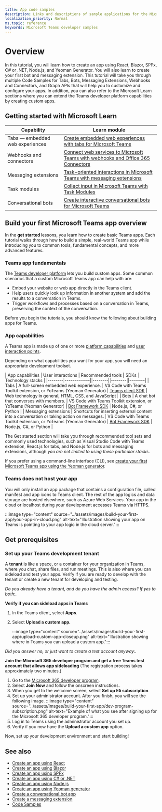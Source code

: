 ```yaml
---
title: App code samples
description: Links and descriptions of sample applications for the Microsoft Teams developer platform
localization_priority: Normal
ms.topic: reference
keywords: Microsoft Teams developer samples
---
```

# Overview

In this tutorial, you will learn how to create an app using React, Blazor, SPFx, C# or .NET, Node.js, and Yeoman Generator. You will also learn to create your first bot and messaging extension. This tutorial will take you through multiple Code Samples for Tabs, Bots, Messaging Extensions, Webhooks and Connectors, and Graph APIs that will help you to customize and configure your apps. In addition, you can also refer to the Microsoft Learn sections where you can extend the Teams developer platform capabilities by creating custom apps.  

## Getting started with Microsoft Learn

| **Capability**| **Learn module**|
|--------|-------------|
| Tabs  — embedded web experiences  |  [Create embedded web experiences with tabs for Microsoft Teams](/learn/modules/embedded-web-experiences/) |
| Webhooks and connectors  |  [Connect web services to Microsoft Teams with webhooks and Office 365 Connectors](/learn/modules/msteams-webhooks-connectors/) |
|Messaging extensions  | [Task-oriented interactions in Microsoft Teams with messaging extensions](/learn/modules/msteams-messaging-extensions/)  |
| Task modules |  [Collect input in Microsoft Teams with Task Modules](/learn/modules/msteams-task-modules/) |
| Conversational bots  | [Create interactive conversational bots for Microsoft Teams](/learn/modules/msteams-conversation-bots/)  |

## Build your first Microsoft Teams app overview

In the **get started** lessons, you learn how to create basic Teams apps. Each tutorial walks through how to build a simple, real-world Teams app while introducing you to common tools, fundamental concepts, and more advanced features.

### Teams app fundamentals

The [Teams developer platform](../overview.md) lets you build custom apps. Some common scenarios that a custom Microsoft Teams app can help with are:

* Embed your website or web app directly in the Teams client.
* Help users quickly look up information in another system and add the results to a conversation in Teams.
* Trigger workflows and processes based on a conversation in Teams, preserving the context of the conversation.

Before you begin the tutorials, you should know the following about building apps for Teams.

### App capabilities

A Teams app is made up of one or more [platform capabilities](../concepts/capabilities-overview.md) and [user interaction points](../concepts/extensibility-points.md).

Depending on what capabilities you want for your app, you will need an appropriate development toolset.

| App capabilities | User interactions | Recommended tools | SDKs | Technology stacks |
|--------|-------------||--------||--------||--------|
| Tabs | A full-screen embedded web experience. | VS Code with Teams Toolkit extension, or YoTeams (Yeoman Generator) | [Teams client SDK](https://docs.microsoft.com/javascript/api/overview/msteams-client) | Web technology in general, HTML, CSS, and JavaScript |
| Bots | A chat bot that converses with members. | VS Code with Teams Toolkit extension, or YoTeams (Yeoman Generator) | [Bot Framework SDK](https://dev.botframework.com/) | Node.js, C#, or Python |
| Messaging extensions | Shortcuts for inserting external content into a conversation or taking action on messages. | VS Code with Teams Toolkit extension, or YoTeams (Yeoman Generator) | [Bot Framework SDK](https://dev.botframework.com/) | Node.js, C#, or Python |

The Get started section will take you through recommended tool sets and commonly used technologies, such as Visual Studio Code with Teams extension, React.js for tabs, and Node.js for bots and messaging extensions, although *you are not limited to using these particular stacks*.

If you prefer using a command-line interface (CLI), see [create your first Microsoft Teams app using the Yeoman generator](../tutorials/get-started-yeoman.md).

### Teams does not host your app

You will only install an app package that contains a configuration file, called manifest and app icons to Teams client. The rest of the app logics and data storage are hosted elsewhere, such as Azure Web Services. Your app in the cloud or localhost during your development accesses Teams via HTTPS.

:::image type="content" source="../assets/images/build-your-first-app/your-app-in-cloud.png" alt-text="Illustration showing your app on Teams is pointing to your app logic in the cloud server.":::

## Get prerequisites

### Set up your Teams development tenant

A **tenant** is like a space, or a container for your organization in Teams, where you chat, share files, and run meetings. This is also where you can sideload and test your apps. Verify if you are ready to develop with the tenant or create a new tenant for developing and testing.

*Do you already have a tenant, and do you have the admin access? If yes to both:*.

**Verify if you can sideload apps in Teams**

1. In the Teams client, select **Apps**.
1. Select **Upload a custom app**.

    :::image type="content" source="../assets/images/build-your-first-app/upload-custom-app-closeup.png" alt-text="Illustration showing where in Teams you can upload a custom app.":::

*Did you answer no, or just want to create a test account anyway:*.

**Join the Microsoft 365 developer program and get a free Teams test account that allows app sideloading** (The registration process takes approximately two minutes.)

1. Go to the [Microsoft 365 developer program](https://developer.microsoft.com/microsoft-365/dev-program).
1. Select **Join Now** and follow the onscreen instructions.
1. When you get to the welcome screen, select **Set up E5 subscription**.
1. Set up your administrator account. After you finish, you will see the following image.
    :::image type="content" source="../assets/images/build-your-first-app/dev-program-subscription.png" alt-text="Example of what you see after signing up for the Microsoft 365 developer program.":::
1. Log in to Teams using the administrator account you set up.
1. Verify if you now have the **Upload a custom app** option.

Now, set up your development environment and start building!

## See also

* [Create an app using React](first-app-react.md)
* [Create an app using Blazor](first-app-blazor.md)
* [Create an app using SPFx](first-app-spfx.md)
* [Create an app using C# or .NET](get-started-dotnet-app-studio.md)
* [Create an app using Node.js](get-started-nodejs-app-studio.md)
* [Create an app using Yeoman generator](get-started-yeoman.md)
* [Create a conversational bot app](first-app-bot.md)
* [Create a messaging extension](first-message-extension.md)
* [Code Samples](https://github.com/OfficeDev/Microsoft-Teams-Samples)
